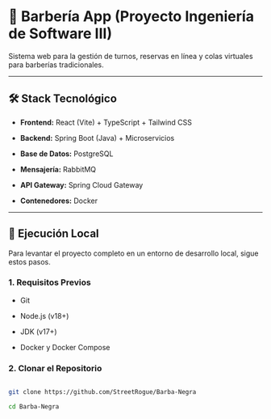 # 💈 Barbería App (Proyecto Ingeniería de Software III)



Sistema web para la gestión de turnos, reservas en línea y colas virtuales para barberías tradicionales.



---



## 🛠️ Stack Tecnológico



* **Frontend:** React (Vite) + TypeScript + Tailwind CSS

* **Backend:** Spring Boot (Java) + Microservicios

* **Base de Datos:** PostgreSQL

* **Mensajería:** RabbitMQ

* **API Gateway:** Spring Cloud Gateway

* **Contenedores:** Docker



---



## 🚀 Ejecución Local



Para levantar el proyecto completo en un entorno de desarrollo local, sigue estos pasos.



### 1. Requisitos Previos



* Git

* Node.js (v18+)

* JDK (v17+)

* Docker y Docker Compose



### 2. Clonar el Repositorio



```bash

git clone https://github.com/StreetRogue/Barba-Negra

cd Barba-Negra


